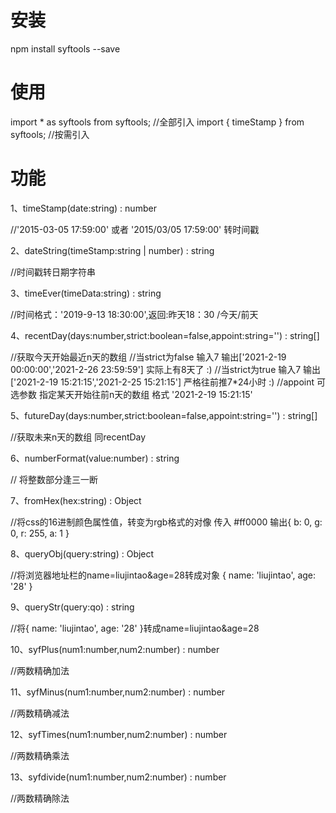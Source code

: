 # 安装
npm install syftools --save
# 使用
import * as syftools from syftools; //全部引入
import { timeStamp } from syftools; //按需引入
# 功能
1、timeStamp(date:string) : number

  //'2015-03-05 17:59:00' 或者 '2015/03/05 17:59:00' 转时间戳

2、dateString(timeStamp:string | number) : string

  //时间戳转日期字符串

3、timeEver(timeData:string) : string 

  //时间格式：'2019-9-13 18:30:00',返回:昨天18：30 /今天/前天

4、recentDay(days:number,strict:boolean=false,appoint:string='') : string[] 

  //获取今天开始最近n天的数组
  //当strict为false 输入7  输出['2021-2-19 00:00:00','2021-2-26 23:59:59'] 实际上有8天了 :)
  //当strict为true 输入7 输出['2021-2-19 15:21:15','2021-2-25 15:21:15'] 严格往前推7*24小时 :)
  //appoint 可选参数 指定某天开始往前n天的数组 格式 '2021-2-19 15:21:15'

5、futureDay(days:number,strict:boolean=false,appoint:string='') : string[]

  //获取未来n天的数组  同recentDay

6、numberFormat(value:number) : string

  // 将整数部分逢三一断

7、fromHex(hex:string) : Object

  //将css的16进制颜色属性值，转变为rgb格式的对像  传入 #ff0000  输出{ b: 0, g: 0, r: 255, a: 1 }

8、queryObj(query:string) : Object

  //将浏览器地址栏的name=liujintao&age=28转成对象  { name: 'liujintao', age: '28' }

9、queryStr(query:qo) : string

  //将{ name: 'liujintao', age: '28' }转成name=liujintao&age=28  

10、syfPlus(num1:number,num2:number) : number

  //两数精确加法

11、syfMinus(num1:number,num2:number) : number

  //两数精确减法

12、syfTimes(num1:number,num2:number) : number

  //两数精确乘法

13、syfdivide(num1:number,num2:number) : number

  //两数精确除法